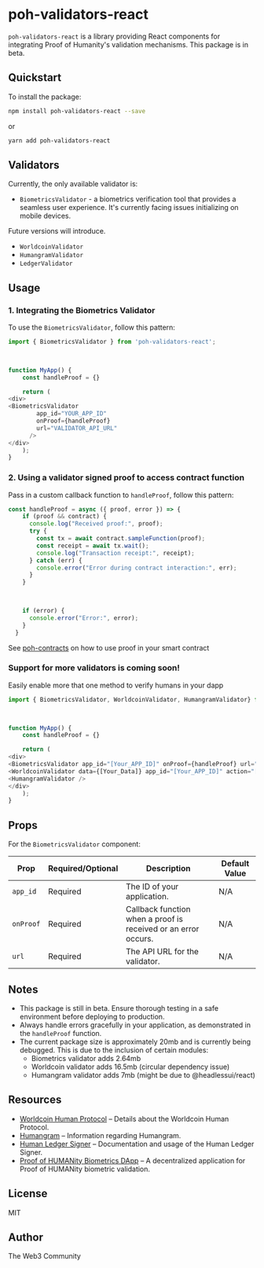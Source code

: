 # poh-validators-react

 

`poh-validators-react` is a library providing React components for integrating Proof of Humanity's validation mechanisms. This package is in beta.

 

 

## Quickstart

 

To install the package:

 

```bash
npm install poh-validators-react --save
```
or
```bash
yarn add poh-validators-react
```
## Validators

 

Currently, the only available validator is:

 

- `BiometricsValidator` - a biometrics verification tool that provides a seamless user experience. It's currently facing issues initializing on mobile devices.

 

Future versions will introduce.
- `WorldcoinValidator`
- `HumangramValidator`
- `LedgerValidator`

 

## Usage

 

### 1. Integrating the Biometrics Validator

 

To use the `BiometricsValidator`, follow this pattern:

 

```javascript
import { BiometricsValidator } from 'poh-validators-react';

 

function MyApp() {
    const handleProof = {}

    return (
<div>
<BiometricsValidator 
        app_id="YOUR_APP_ID"
        onProof={handleProof}
        url="VALIDATOR_API_URL"
      />
</div>
    );
}
```

 

### 2. Using a validator signed proof to access contract function

 

Pass in a custom callback function to `handleProof`, follow this pattern:

 

```javascript
const handleProof = async ({ proof, error }) => {
    if (proof && contract) {
      console.log("Received proof:", proof);
      try {
        const tx = await contract.sampleFunction(proof);
        const receipt = await tx.wait();
        console.log("Transaction receipt:", receipt);
      } catch (err) {
        console.error("Error during contract interaction:", err);
      }
    }

 

    if (error) {
      console.error("Error:", error);
    }
  }
```
See [poh-contracts](https://www.npmjs.com/package/poh-contracts) on how to use proof in your smart contract

 

### Support for more validators is coming soon!
Easily enable more that one method to verify humans in your dapp

 

```javascript
import { BiometricsValidator, WorldcoinValidator, HumangramValidator} from 'poh-validators-react';

 

function MyApp() {
    const handleProof = {}

    return (
<div>
<BiometricsValidator app_id="[Your_APP_ID]" onProof={handleProof} url="[Your_URL]" />
<WorldcoinValidator data={[Your_Data]} app_id="[Your_APP_ID]" action="[Your_Action]" onVerify={handleVerify} />
<HumangramValidator />
</div>
    );
}
```

 

## Props

 

For the `BiometricsValidator` component:

 

| Prop     | Required/Optional | Description                                                        | Default Value  |
|----------|-------------------|--------------------------------------------------------------------|----------------|
| `app_id` | Required          | The ID of your application.                                        | N/A            |
| `onProof`| Required          | Callback function when a proof is received or an error occurs.     | N/A            |
| `url`    | Required          | The API URL for the validator.                                     | N/A     |

 

## Notes

 

- This package is still in beta. Ensure thorough testing in a safe environment before deploying to production.
- Always handle errors gracefully in your application, as demonstrated in the `handleProof` function.
- The current package size is approximately 20mb and is currently being debugged. This is due to the inclusion of certain modules:
  - Biometrics validator adds 2.64mb
  - Worldcoin validator adds 16.5mb (circular dependency issue)
  - Humangram validator adds 7mb (might be due to @headlessui/react)

 

 

## Resources

 

- [Worldcoin Human Protocol](https://github.com/spiritbroski/worldcoin-human-protocol) – Details about the Worldcoin Human Protocol.
- [Humangram](https://github.com/h-sameri/Humangram) – Information regarding Humangram.
- [Human Ledger Signer](https://github.com/Charlie85270/human-ledger-signer) – Documentation and usage of the Human Ledger Signer.
- [Proof of HUMANity Biometrics DApp](https://github.com/myweb3journey/poh-biometrics-dapp) – A decentralized application for Proof of HUMANity biometric validation.

 

## License
MIT

 

## Author
The Web3 Community
